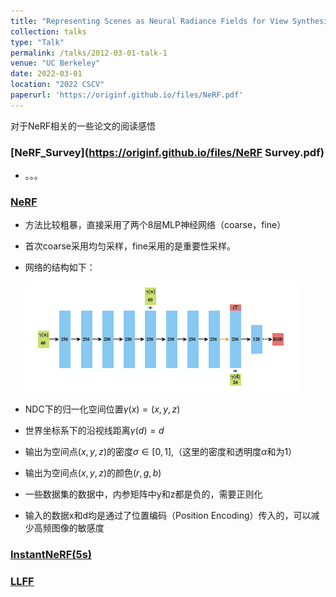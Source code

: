 ```yaml
---
title: "Representing Scenes as Neural Radiance Fields for View Synthesis（NeRF）"
collection: talks
type: "Talk"
permalink: /talks/2012-03-01-talk-1
venue: "UC Berkeley"
date: 2022-03-01
location: "2022 CSCV"
paperurl: 'https://originf.github.io/files/NeRF.pdf'
---
```


对于NeRF相关的一些论文的阅读感悟



### [NeRF_Survey](https://originf.github.io/files/NeRF Survey.pdf)

- 。。。

### [NeRF](https://originf.github.io/files/NeRF.pdf)

- 方法比较粗暴，直接采用了两个8层MLP神经网络（coarse，fine）

- 首次coarse采用均匀采样，fine采用的是重要性采样。

- 网络的结构如下：

  ![截屏2022-11-23 17.04.55](NeRF.assets/%E6%88%AA%E5%B1%8F2022-11-23%2017.04.55.png)

- NDC下的归一化空间位置$\gamma(x)=(x,y,z)$

- 世界坐标系下的沿视线距离$\gamma(d)=d$

- 输出为空间点$(x,y,z)$的密度$\sigma \in [0,1]$,（这里的密度和透明度$\alpha$和为1）

- 输出为空间点$(x,y,z)$的颜色$(r,g,b)$

- 一些数据集的数据中，内参矩阵中y和z都是负的，需要正则化

- 输入的数据x和d均是通过了位置编码（Position Encoding）传入的，可以减少高频图像的敏感度

### [InstantNeRF(5s)](https://originf.github.io/files/5s_NeRF.pdf)

### [LLFF](https://originf.github.io/files/LLFF.pdf)

